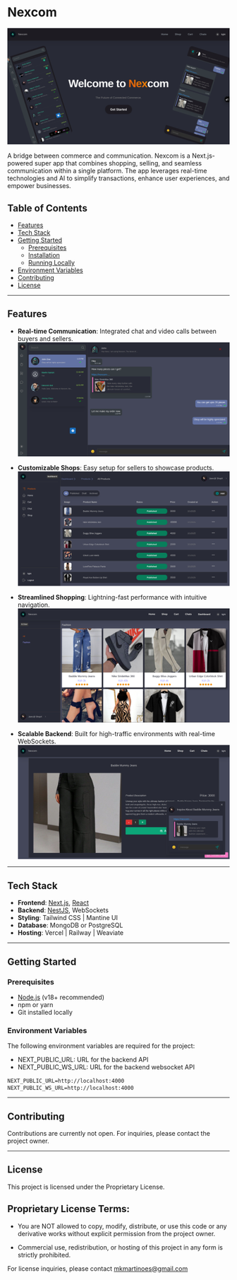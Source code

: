 # Nexcom
![image](./public/images/og.png)

A bridge between commerce and communication. Nexcom is a Next.js-powered super app that combines shopping, selling, and seamless communication within a single platform. The app leverages real-time technologies and AI to simplify transactions, enhance user experiences, and empower businesses.

## Table of Contents
- [Features](#features)
- [Tech Stack](#tech-stack)
- [Getting Started](#getting-started)
  - [Prerequisites](#prerequisites)
  - [Installation](#installation)
  - [Running Locally](#running-locally)
- [Environment Variables](#environment-variables)
- [Contributing](#contributing)
- [License](#license)


---

## Features
- **Real-time Communication**: Integrated chat and video calls between buyers and sellers.
![image](./public/images/chatty.png)

- **Customizable Shops**: Easy setup for sellers to showcase products.
![image](./public/images/dashboard.png)

- **Streamlined Shopping**: Lightning-fast performance with intuitive navigation.
![image](./public/images/shop.png)


- **Scalable Backend**: Built for high-traffic environments with real-time WebSockets.
![image](./public/images/product.png)


---

## Tech Stack
- **Frontend**: [Next.js](https://nextjs.org/), [React](https://react.dev/)
- **Backend**: [NestJS](https://nestjs.com/), WebSockets
- **Styling**: Tailwind CSS | Mantine UI
- **Database**: MongoDB or PostgreSQL
- **Hosting**: Vercel | Railway | Weaviate

---

## Getting Started

### Prerequisites
- [Node.js](https://nodejs.org/) (v18+ recommended)
- npm or yarn
- Git installed locally

### Environment Variables
The following environment variables are required for the project:
* NEXT_PUBLIC_URL: URL for the backend API
* NEXT_PUBLIC_WS_URL: URL for the backend websocket API

``` 
NEXT_PUBLIC_URL=http://localhost:4000 
NEXT_PUBLIC_WS_URL=http://localhost:4000 
```
---
## Contributing
Contributions are currently not open. For inquiries, please contact the project owner.


---
## License

This project is licensed under the Proprietary License.

## Proprietary License Terms:
* You are NOT allowed to copy, modify, distribute, or use this code or any derivative works without explicit permission from the project owner.

* Commercial use, redistribution, or hosting of this project in any form is strictly prohibited.

For license inquiries, please contact mkmartinoes@gmail.com